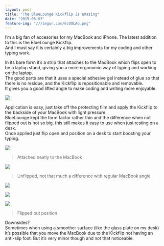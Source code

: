 ```yaml
---
layout: post
title: "The BlueLounge Kickflip is amazing"
date: "2015-03-03"
feature-img: "///imgur.com/6cUOLAo.png"
---
```


I’m a big fan of accesories for my MacBook and iPhone. The latest addition to this is the BlueLounge Kickflip.  
And I must say it is certainly a big improvements for my coding and other typing work.

In its bare form it’s a strip that attaches to the MacBook which flips open to be a laptop stand, giving you a more ergonomic way of typing and working on the laptop.  
The good parts are that it uses a special adhesive gel instead of glue so that there is no residue, and the Kickflip is repositionable and removable.  
It gives you a good lifted angle to make coding and writing more enjoyable.

![](https://farm9.staticflickr.com/8632/16061624034_a2f02a639c_k_d.jpg)

Application is easy, just take off the protecting film and apply the Kickflip to the backside of your MacBook with light pressure.  
BlueLounge kept the form factor rather thin and the difference when not flipped out is not so big, this still makes it easy to use when just resting on a desk.  
Once applied just flip open and position on a desk to start boosting your typing.

![](https://farm9.staticflickr.com/8561/16682603981_a36aa64898_k_d.jpg)

> Attached neatly to the MacBook

![](https://farm9.staticflickr.com/8589/16476666437_2e48e15c6c_k_d.jpg)

> Unflipped, not that much a difference with regular MacBook angle

![](https://farm9.staticflickr.com/8565/16683956595_6416df8978_k_d.jpg)

![](https://farm9.staticflickr.com/8617/16497820009_e81a388d76_k_d.jpg)

![](https://farm9.staticflickr.com/8579/16682947482_602a617583_k_d.jpg)

> Flipped out position

Downsides?  
Sometimes when using a smoother surface (like the glass plate on my desk) it’s possible that you move the MacBook due to the Kickflip not having an anti-slip foot. But it’s very minor though and not that noticeable.
